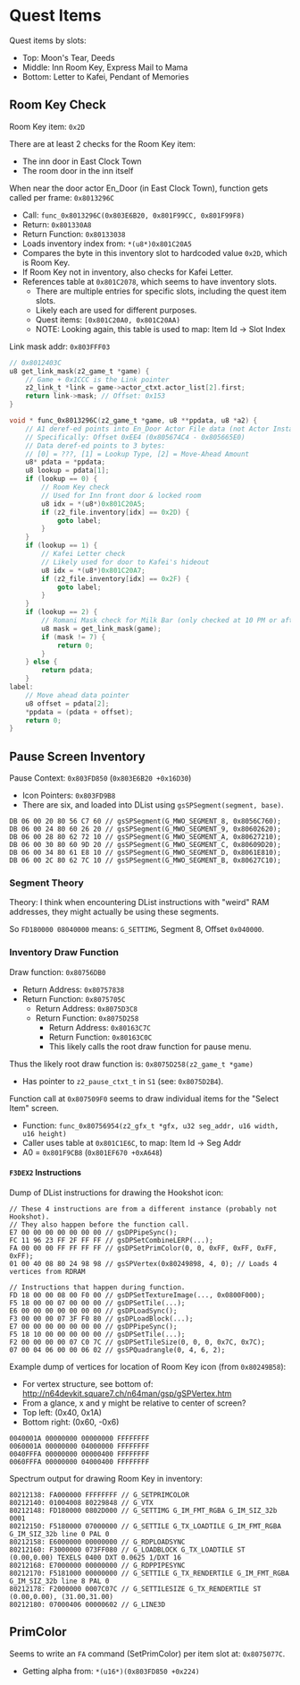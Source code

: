Quest Items
===========

Quest items by slots:
- Top: Moon's Tear, Deeds
- Middle: Inn Room Key, Express Mail to Mama
- Bottom: Letter to Kafei, Pendant of Memories

## Room Key Check

Room Key item: `0x2D`

There are at least 2 checks for the Room Key item:
- The inn door in East Clock Town
- The room door in the inn itself

When near the door actor En_Door (in East Clock Town), function gets called per frame: `0x8013296C`
- Call: `func_0x8013296C(0x803E6B20, 0x801F99CC, 0x801F99F8)`
- Return: `0x801330A8`
- Return Function: `0x80133038`
- Loads inventory index from: `*(u8*)0x801C20A5`
- Compares the byte in this inventory slot to hardcoded value `0x2D`, which is Room Key.
- If Room Key not in inventory, also checks for Kafei Letter.
- References table at `0x801C2078`, which seems to have inventory slots.
  - There are multiple entries for specific slots, including the quest item slots.
  - Likely each are used for different purposes.
  - Quest items: `[0x801C20A0, 0x801C20AA)`
  - NOTE: Looking again, this table is used to map: Item Id -> Slot Index

Link mask addr: `0x803FFF03`

```c
// 0x8012403C
u8 get_link_mask(z2_game_t *game) {
    // Game + 0x1CCC is the Link pointer
    z2_link_t *link = game->actor_ctxt.actor_list[2].first;
    return link->mask; // Offset: 0x153
}

void * func_0x8013296C(z2_game_t *game, u8 **ppdata, u8 *a2) {
    // A1 deref-ed points into En_Door Actor File data (not Actor Instance).
    // Specifically: Offset 0xEE4‬ (0x805674C4 - 0x805665E0)
    // Data deref-ed points to 3 bytes:
    // [0] = ???, [1] = Lookup Type, [2] = Move-Ahead Amount
    u8* pdata = *ppdata;
    u8 lookup = pdata[1];
    if (lookup == 0) {
        // Room Key check
        // Used for Inn front door & locked room
        u8 idx = *(u8*)0x801C20A5;
        if (z2_file.inventory[idx] == 0x2D) {
            goto label;
        }
    }
    if (lookup == 1) {
        // Kafei Letter check
        // Likely used for door to Kafei's hideout
        u8 idx = *(u8*)0x801C20A7;
        if (z2_file.inventory[idx] == 0x2F) {
            goto label;
        }
    }
    if (lookup == 2) {
        // Romani Mask check for Milk Bar (only checked at 10 PM or after)
        u8 mask = get_link_mask(game);
        if (mask != 7) {
            return 0;
        }
    } else {
        return pdata;
    }
label:
    // Move ahead data pointer
    u8 offset = pdata[2];
    *ppdata = (pdata + offset);
    return 0;
}
```

## Pause Screen Inventory

Pause Context: `0x803FD850` (`0x803E6B20 +0x16D30`)
- Icon Pointers: `0x803FD9B8`
- There are six, and loaded into DList using `gsSPSegment(segment, base)`.

```
DB 06 00 20 80 56 C7 60 // gsSPSegment(G_MWO_SEGMENT_8, 0x8056C760);
DB 06 00 24 80 60 26 20 // gsSPSegment(G_MWO_SEGMENT_9, 0x80602620);
DB 06 00 28 80 62 72 10 // gsSPSegment(G_MWO_SEGMENT_A, 0x80627210);
DB 06 00 30 80 60 9D 20 // gsSPSegment(G_MWO_SEGMENT_C, 0x80609D20);
DB 06 00 34 80 61 E8 10 // gsSPSegment(G_MWO_SEGMENT_D, 0x8061E810);
DB 06 00 2C 80 62 7C 10 // gsSPSegment(G_MWO_SEGMENT_B, 0x80627C10);
```

### Segment Theory

Theory: I think when encountering DList instructions with "weird" RAM addresses, they might
actually be using these segments.

So `FD180000 08040000` means: `G_SETTIMG`, Segment 8, Offset `0x040000`.

### Inventory Draw Function

Draw function: `0x80756DB0`
- Return Address:  `0x80757838`
- Return Function: `0x8075705C`
  - Return Address:  `0x8075D3C8`
  - Return Function: `0x8075D258`
    - Return Address:  `0x80163C7C`
    - Return Function: `0x80163C0C`
    - This likely calls the root draw function for pause menu.

Thus the likely root draw function is: `0x8075D258(z2_game_t *game)`
- Has pointer to `z2_pause_ctxt_t` in `S1` (see: `0x8075D2B4`).

Function call at `0x807509F0` seems to draw individual items for the "Select Item" screen.
- Function: `func_0x80756954(z2_gfx_t *gfx, u32 seg_addr, u16 width, u16 height)`
- Caller uses table at `0x801C1E6C`, to map: Item Id -> Seg Addr
- A0 = `0x801F9CB8` (`0x801EF670 +0xA648‬`)

#### `F3DEX2` Instructions

Dump of DList instructions for drawing the Hookshot icon:

```
// These 4 instructions are from a different instance (probably not Hookshot).
// They also happen before the function call.
E7 00 00 00 00 00 00 00 // gsDPPipeSync();
FC 11 96 23 FF 2F FF FF // gsDPSetCombineLERP(...);
FA 00 00 00 FF FF FF FF // gsDPSetPrimColor(0, 0, 0xFF, 0xFF, 0xFF, 0xFF);
01 00 40 08 80 24 98 98 // gsSPVertex(0x80249898, 4, 0); // Loads 4 vertices from RDRAM

// Instructions that happen during function.
FD 18 00 00 08 00 F0 00 // gsDPSetTextureImage(..., 0x0800F000);
F5 18 00 00 07 00 00 00 // gsDPSetTile(...);
E6 00 00 00 00 00 00 00 // gsDPLoadSync();
F3 00 00 00 07 3F F0 80 // gsDPLoadBlock(...);
E7 00 00 00 00 00 00 00 // gsDPPipeSync();
F5 18 10 00 00 00 00 00 // gsDPSetTile(...);
F2 00 00 00 00 07 C0 7C // gsDPSetTileSize(0, 0, 0, 0x7C, 0x7C);
07 00 04 06 00 00 06 02 // gsSPQuadrangle(0, 4, 6, 2);
```

Example dump of vertices for location of Room Key icon (from `0x80249B58`):
- For vertex structure, see bottom of: http://n64devkit.square7.ch/n64man/gsp/gSPVertex.htm
- From a glance, x and y might be relative to center of screen?
- Top left:     (0x40, 0x1A)
- Bottom right: (0x60, -0x6)

```
0040001A 00000000 00000000 FFFFFFFF
0060001A 00000000 04000000 FFFFFFFF
0040FFFA 00000000 00000400 FFFFFFFF
0060FFFA 00000000 04000400 FFFFFFFF
```

Spectrum output for drawing Room Key in inventory:

```
80212138: FA000000 FFFFFFFF // G_SETPRIMCOLOR
80212140: 01004008 80229848 // G_VTX
80212148: FD180000 0802D000 // G_SETTIMG G_IM_FMT_RGBA G_IM_SIZ_32b 0001
80212150: F5180000 07000000 // G_SETTILE G_TX_LOADTILE G_IM_FMT_RGBA G_IM_SIZ_32b line 0 PAL 0
80212158: E6000000 00000000 // G_RDPLOADSYNC
80212160: F3000000 073FF080 // G_LOADBLOCK G_TX_LOADTILE ST (0.00,0.00) TEXELS 0400 DXT 0.0625 1/DXT 16
80212168: E7000000 00000000 // G_RDPPIPESYNC
80212170: F5181000 00000000 // G_SETTILE G_TX_RENDERTILE G_IM_FMT_RGBA G_IM_SIZ_32b line 8 PAL 0
80212178: F2000000 0007C07C // G_SETTILESIZE G_TX_RENDERTILE ST (0.00,0.00), (31.00,31.00)
80212180: 07000406 00000602 // G_LINE3D
```

## PrimColor

Seems to write an `FA` command (SetPrimColor) per item slot at: `0x8075077C`.
- Getting alpha from: `*(u16*)(0x803FD850 +0x224)`

